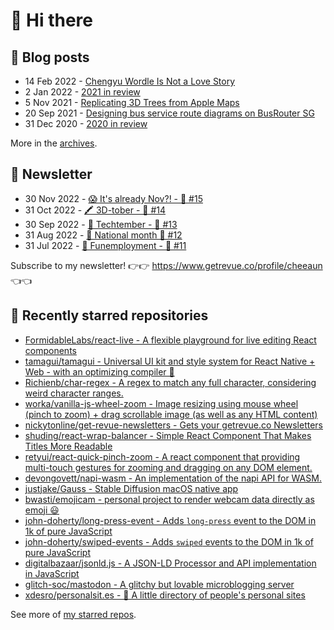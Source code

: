 # 👋 Hi there

## 📝 Blog posts

<!-- feed start -->
- 14 Feb 2022 - [Chengyu Wordle Is Not a Love Story](https://cheeaun.com/blog/2022/02/chengyu-wordle-is-not-a-love-story/)
- 2 Jan 2022 - [2021 in review](https://cheeaun.com/blog/2022/01/2021-in-review/)
- 5 Nov 2021 - [Replicating 3D Trees from Apple Maps](https://cheeaun.com/blog/2021/11/replicating-3d-trees-apple-maps/)
- 20 Sep 2021 - [Designing bus service route diagrams on BusRouter SG](https://cheeaun.com/blog/2021/09/bus-service-route-diagrams-busrouter-sg/)
- 31 Dec 2020 - [2020 in review](https://cheeaun.com/blog/2020/12/2020-in-review/)
<!-- feed end -->

More in the [archives](https://cheeaun.com/blog/archives/).

## 📰 Newsletter

<!-- newsletter start -->
- 30 Nov 2022 - [😱 It's already Nov?! - 🥫 #15](https://www.getrevue.co/profile/cheeaun/issues/it-s-already-nov-15-1433832)
- 31 Oct 2022 - [🖍️ 3D-tober - 🥫 #14](https://www.getrevue.co/profile/cheeaun/issues/3d-tober-14-1385284)
- 30 Sep 2022 - [🍎 Techtember - 🥫 #13](https://www.getrevue.co/profile/cheeaun/issues/techtember-13-1335515)
- 31 Aug 2022 - [🎏 National month 🥫 #12](https://www.getrevue.co/profile/cheeaun/issues/national-month-12-1289556)
- 31 Jul 2022 - [🕺 Funemployment - 🥫 #11](https://www.getrevue.co/profile/cheeaun/issues/funemployment-11-1247643)
<!-- newsletter end -->

Subscribe to my newsletter! 👉👉 https://www.getrevue.co/profile/cheeaun 👈👈

## 🌟 Recently starred repositories

<!-- starred repos start -->
- [FormidableLabs/react-live - A flexible playground for live editing React components](https://github.com/FormidableLabs/react-live)
- [tamagui/tamagui - Universal UI kit and style system for React Native + Web - with an optimizing compiler 🚄](https://github.com/tamagui/tamagui)
- [Richienb/char-regex - A regex to match any full character, considering weird character ranges.](https://github.com/Richienb/char-regex)
- [worka/vanilla-js-wheel-zoom - Image resizing using mouse wheel (pinch to zoom) + drag scrollable image (as well as any HTML content)](https://github.com/worka/vanilla-js-wheel-zoom)
- [nickytonline/get-revue-newsletters - Gets your getrevue.co Newsletters](https://github.com/nickytonline/get-revue-newsletters)
- [shuding/react-wrap-balancer - Simple React Component That Makes Titles More Readable](https://github.com/shuding/react-wrap-balancer)
- [retyui/react-quick-pinch-zoom - A react component that providing multi-touch gestures for zooming and dragging on any DOM element.](https://github.com/retyui/react-quick-pinch-zoom)
- [devongovett/napi-wasm - An implementation of the napi API for WASM. ](https://github.com/devongovett/napi-wasm)
- [justjake/Gauss - Stable Diffusion macOS native app](https://github.com/justjake/Gauss)
- [bwasti/emojicam - personal project to render webcam data directly as emoji 😃](https://github.com/bwasti/emojicam)
- [john-doherty/long-press-event - Adds `long-press` event to the DOM in 1k of pure JavaScript](https://github.com/john-doherty/long-press-event)
- [john-doherty/swiped-events - Adds `swiped` events to the DOM in 1k of pure JavaScript](https://github.com/john-doherty/swiped-events)
- [digitalbazaar/jsonld.js - A JSON-LD Processor and API implementation in JavaScript](https://github.com/digitalbazaar/jsonld.js)
- [glitch-soc/mastodon - A glitchy but lovable microblogging server](https://github.com/glitch-soc/mastodon)
- [xdesro/personalsit.es - 📇 A little directory of people's personal sites](https://github.com/xdesro/personalsit.es)
<!-- starred repos end -->

See more of [my starred repos](https://github.com/stars/cheeaun/).